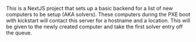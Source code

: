 This is a NextJS project that sets up a basic backend for a list of new computers to be setup (AKA solvers). These computers during the PXE boot with kickstart will contact this server for a hostname and a location. This will be given to the newly created computer and take the first solver entry off the queue.
